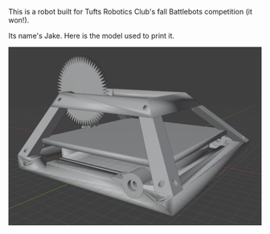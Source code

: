 This is a robot built for Tufts Robotics Club's fall Battlebots competition (it won!).

Its name's Jake. Here is the model used to print it.

![Title](image.png)

